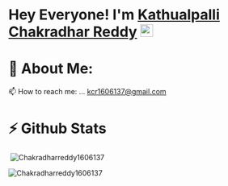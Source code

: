 # Hey Everyone! I'm [Kathualpalli Chakradhar Reddy](https://github.com/chakradharreddy1606137) <img src="https://github.com/himanshusharma89/himanshusharma89/blob/master/Hi.gif" width="25px">


# 💫 About Me:
📫 How to reach me: ... kcr1606137@gmail.com








# ⚡ Github Stats
<p>&nbsp;<img align="center" src="https://github-readme-stats.vercel.app/api?username=Chakradharreddy1606137&show_icons=true&locale=en" alt="Chakradharreddy1606137" /></p>

<p><img align="center" src="https://github-readme-streak-stats.herokuapp.com/?user=Chakradharreddy1606137&" alt="Chakradharreddy1606137" /></p>






